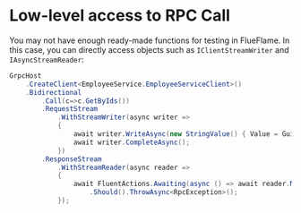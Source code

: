 # Low-level access to RPC Call

You may not have enough ready-made functions for testing in FlueFlame. In this case, you can directly access objects such as `IClientStreamWriter` and `IAsyncStreamReader`:

```csharp
GrpcHost
	.CreateClient<EmployeeService.EmployeeServiceClient>()
	.Bidirectional
		.Call(c=>c.GetByIds())
		.RequestStream
			.WithStreamWriter(async writer =>
			{
				await writer.WriteAsync(new StringValue() { Value = Guid.NewGuid().ToString()});
				await writer.CompleteAsync();
			})
		.ResponseStream
			.WithStreamReader(async reader =>
			{
				await FluentActions.Awaiting(async () => await reader.MoveNext())
					.Should().ThrowAsync<RpcException>();
			});
```